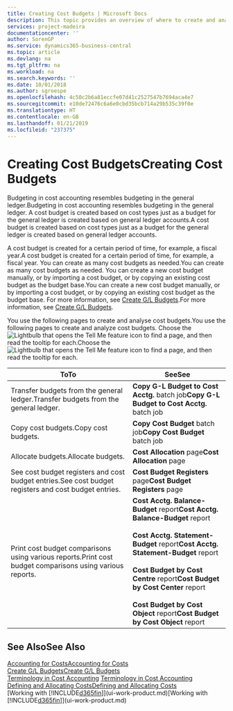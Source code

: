 ```yaml
---
title: Creating Cost Budgets | Microsoft Docs
description: This topic provides an overview of where to create and analyse cost budgets.
services: project-madeira
documentationcenter: ''
author: SorenGP
ms.service: dynamics365-business-central
ms.topic: article
ms.devlang: na
ms.tgt_pltfrm: na
ms.workload: na
ms.search.keywords: ''
ms.date: 10/01/2018
ms.author: sgroespe
ms.openlocfilehash: 4c50c2b6a81eccfe07d41c2527547b7694aca4e7
ms.sourcegitcommit: e10de72476c6a6e0cbd35bcb714a29b535c39f0e
ms.translationtype: HT
ms.contentlocale: en-GB
ms.lasthandoff: 01/21/2019
ms.locfileid: "237375"
---
```

# <a name="creating-cost-budgets"></a><span data-ttu-id="6ffbf-103">Creating Cost Budgets</span><span class="sxs-lookup"><span data-stu-id="6ffbf-103">Creating Cost Budgets</span></span>
<span data-ttu-id="6ffbf-104">Budgeting in cost accounting resembles budgeting in the general ledger.</span><span class="sxs-lookup"><span data-stu-id="6ffbf-104">Budgeting in cost accounting resembles budgeting in the general ledger.</span></span> <span data-ttu-id="6ffbf-105">A cost budget is created based on cost types just as a budget for the general ledger is created based on general ledger accounts.</span><span class="sxs-lookup"><span data-stu-id="6ffbf-105">A cost budget is created based on cost types just as a budget for the general ledger is created based on general ledger accounts.</span></span>  

<span data-ttu-id="6ffbf-106">A cost budget is created for a certain period of time, for example, a fiscal year.</span><span class="sxs-lookup"><span data-stu-id="6ffbf-106">A cost budget is created for a certain period of time, for example, a fiscal year.</span></span> <span data-ttu-id="6ffbf-107">You can create as many cost budgets as needed.</span><span class="sxs-lookup"><span data-stu-id="6ffbf-107">You can create as many cost budgets as needed.</span></span> <span data-ttu-id="6ffbf-108">You can create a new cost budget manually, or by importing a cost budget, or by copying an existing cost budget as the budget base.</span><span class="sxs-lookup"><span data-stu-id="6ffbf-108">You can create a new cost budget manually, or by importing a cost budget, or by copying an existing cost budget as the budget base.</span></span> <span data-ttu-id="6ffbf-109">For more information, see [Create G/L Budgets](finance-how-create-budgets.md).</span><span class="sxs-lookup"><span data-stu-id="6ffbf-109">For more information, see [Create G/L Budgets](finance-how-create-budgets.md).</span></span>

<span data-ttu-id="6ffbf-110">You use the following pages to create and analyse cost budgets.</span><span class="sxs-lookup"><span data-stu-id="6ffbf-110">You use the following pages to create and analyze cost budgets.</span></span> <span data-ttu-id="6ffbf-111">Choose the ![Lightbulb that opens the Tell Me feature](media/ui-search/search_small.png "Tell me what you want to do") icon to find a page, and then read the tooltip for each.</span><span class="sxs-lookup"><span data-stu-id="6ffbf-111">Choose the ![Lightbulb that opens the Tell Me feature](media/ui-search/search_small.png "Tell me what you want to do") icon to find a page, and then read the tooltip for each.</span></span>

|<span data-ttu-id="6ffbf-112">To</span><span class="sxs-lookup"><span data-stu-id="6ffbf-112">To</span></span>|<span data-ttu-id="6ffbf-113">See</span><span class="sxs-lookup"><span data-stu-id="6ffbf-113">See</span></span>|  
|--------|---------|  
|<span data-ttu-id="6ffbf-114">Transfer budgets from the general ledger.</span><span class="sxs-lookup"><span data-stu-id="6ffbf-114">Transfer budgets from the general ledger.</span></span>|<span data-ttu-id="6ffbf-115">**Copy G-L Budget to Cost Acctg.** batch job</span><span class="sxs-lookup"><span data-stu-id="6ffbf-115">**Copy G-L Budget to Cost Acctg.** batch job</span></span>|  
|<span data-ttu-id="6ffbf-116">Copy cost budgets.</span><span class="sxs-lookup"><span data-stu-id="6ffbf-116">Copy cost budgets.</span></span>|<span data-ttu-id="6ffbf-117">**Copy Cost Budget** batch job</span><span class="sxs-lookup"><span data-stu-id="6ffbf-117">**Copy Cost Budget** batch job</span></span>|  
|<span data-ttu-id="6ffbf-118">Allocate budgets.</span><span class="sxs-lookup"><span data-stu-id="6ffbf-118">Allocate budgets.</span></span>|<span data-ttu-id="6ffbf-119">**Cost Allocation** page</span><span class="sxs-lookup"><span data-stu-id="6ffbf-119">**Cost Allocation** page</span></span>|  
|<span data-ttu-id="6ffbf-120">See cost budget registers and cost budget entries.</span><span class="sxs-lookup"><span data-stu-id="6ffbf-120">See cost budget registers and cost budget entries.</span></span>|<span data-ttu-id="6ffbf-121">**Cost Budget Registers** page</span><span class="sxs-lookup"><span data-stu-id="6ffbf-121">**Cost Budget Registers** page</span></span>|  
|<span data-ttu-id="6ffbf-122">Print cost budget comparisons using various reports.</span><span class="sxs-lookup"><span data-stu-id="6ffbf-122">Print cost budget comparisons using various reports.</span></span>|<span data-ttu-id="6ffbf-123">**Cost Acctg. Balance-Budget** report</span><span class="sxs-lookup"><span data-stu-id="6ffbf-123">**Cost Acctg. Balance-Budget** report</span></span><br /><br /> <span data-ttu-id="6ffbf-124">**Cost Acctg. Statement-Budget** report</span><span class="sxs-lookup"><span data-stu-id="6ffbf-124">**Cost Acctg. Statement-Budget** report</span></span><br /><br /> <span data-ttu-id="6ffbf-125">**Cost Budget by Cost Centre** report</span><span class="sxs-lookup"><span data-stu-id="6ffbf-125">**Cost Budget by Cost Center** report</span></span><br /><br /> <span data-ttu-id="6ffbf-126">**Cost Budget by Cost Object** report</span><span class="sxs-lookup"><span data-stu-id="6ffbf-126">**Cost Budget by Cost Object** report</span></span>|  

## <a name="see-also"></a><span data-ttu-id="6ffbf-127">See Also</span><span class="sxs-lookup"><span data-stu-id="6ffbf-127">See Also</span></span>  
[<span data-ttu-id="6ffbf-128">Accounting for Costs</span><span class="sxs-lookup"><span data-stu-id="6ffbf-128">Accounting for Costs</span></span>](finance-manage-cost-accounting.md)  
[<span data-ttu-id="6ffbf-129">Create G/L Budgets</span><span class="sxs-lookup"><span data-stu-id="6ffbf-129">Create G/L Budgets</span></span>](finance-how-create-budgets.md)  
<span data-ttu-id="6ffbf-130">[Terminology in Cost Accounting](finance-terminology-in-cost-accounting.md) </span><span class="sxs-lookup"><span data-stu-id="6ffbf-130">[Terminology in Cost Accounting](finance-terminology-in-cost-accounting.md) </span></span>  
[<span data-ttu-id="6ffbf-131">Defining and Allocating Costs</span><span class="sxs-lookup"><span data-stu-id="6ffbf-131">Defining and Allocating Costs</span></span>](finance-define-and-allocate-costs.md)  
<span data-ttu-id="6ffbf-132">[Working with [!INCLUDE[d365fin](includes/d365fin_md.md)]](ui-work-product.md)</span><span class="sxs-lookup"><span data-stu-id="6ffbf-132">[Working with [!INCLUDE[d365fin](includes/d365fin_md.md)]](ui-work-product.md)</span></span>

